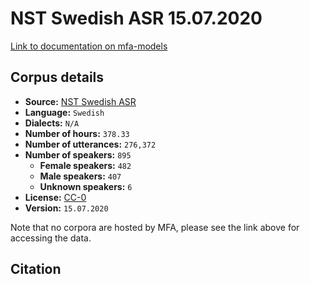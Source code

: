 
# NST Swedish ASR 15.07.2020

[Link to documentation on mfa-models](https://mfa-models.readthedocs.io/en/main/corpus/nst_swedish_asr_15_07_2020.html)

## Corpus details

- **Source:** [NST Swedish ASR](https://www.nb.no/sprakbanken/en/resource-catalogue/oai-nb-no-sbr-56/)
- **Language:** `Swedish`
- **Dialects:** `N/A`
- **Number of hours:** `378.33`
- **Number of utterances:** `276,372`
- **Number of speakers:** `895`
  - **Female speakers:** `482`
  - **Male speakers:** `407`
  - **Unknown speakers:** `6`
- **License:** [CC-0](https://creativecommons.org/publicdomain/zero/1.0/)
- **Version:** `15.07.2020`

Note that no corpora are hosted by MFA, please see the link above for accessing the data.

## Citation

```bibtex

```
